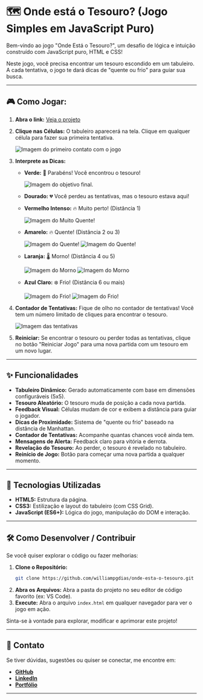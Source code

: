 # 🗺️ Onde está o Tesouro? (Jogo Simples em JavaScript Puro)

Bem-vindo ao jogo "Onde Está o Tesouro?", um desafio de lógica e intuição construído com JavaScript puro, HTML e CSS!

Neste jogo, você precisa encontrar um tesouro escondido em um tabuleiro. A cada tentativa, o jogo te dará dicas de "quente ou frio" para guiar sua busca.

---

## 🎮 Como Jogar:

1.  **Abra o link:** [Veja o projeto](https://williampgdias.github.io/onde-esta-o-tesouro/)
2.  **Clique nas Células:** O tabuleiro aparecerá na tela. Clique em qualquer célula para fazer sua primeira tentativa.

    ![Imagem do primeiro contato com o jogo](./screenshots/01.png)

3.  **Interprete as Dicas:**

    -   **Verde:** 🎉 Parabéns! Você encontrou o tesouro!

        ![Imagem do objetivo final.](./screenshots/success.png)

    -   **Dourado:** 💔 Você perdeu as tentativas, mas o tesouro estava aqui!
    -   **Vermelho Intenso:** 🔥 Muito perto! (Distância 1)

        ![Imagem do Muito Quente!](./screenshots/01.01.png)

    -   **Amarelo:** 🔥 Quente! (Distância 2 ou 3)

        ![Imagem do Quente!](./screenshots/02.png)
        ![Imagem do Quente!](./screenshots/03.png)

    -   **Laranja:** 🌡️ Morno! (Distância 4 ou 5)

        ![Imagem do Morno](./screenshots/05.png)
        ![Imagem do Morno](./screenshots/04.png)

    -   **Azul Claro:** ❄️ Frio! (Distância 6 ou mais)

        ![Imagem do Frio!](./screenshots/06.png)
        ![Imagem do Frio!](./screenshots/07.png)

4.  **Contador de Tentativas:** Fique de olho no contador de tentativas! Você tem um número limitado de cliques para encontrar o tesouro.

    ![Imagem das tentativas](./screenshots/tentativas.png)

5.  **Reiniciar:** Se encontrar o tesouro ou perder todas as tentativas, clique no botão "Reiniciar Jogo" para uma nova partida com um tesouro em um novo lugar.

---

## ✨ Funcionalidades

-   **Tabuleiro Dinâmico:** Gerado automaticamente com base em dimensões configuráveis (5x5).
-   **Tesouro Aleatório:** O tesouro muda de posição a cada nova partida.
-   **Feedback Visual:** Células mudam de cor e exibem a distância para guiar o jogador.
-   **Dicas de Proximidade:** Sistema de "quente ou frio" baseado na distância de Manhattan.
-   **Contador de Tentativas:** Acompanhe quantas chances você ainda tem.
-   **Mensagens de Alerta:** Feedback claro para vitória e derrota.
-   **Revelação do Tesouro:** Ao perder, o tesouro é revelado no tabuleiro.
-   **Reinício de Jogo:** Botão para começar uma nova partida a qualquer momento.

---

## 🚀 Tecnologias Utilizadas

-   **HTML5:** Estrutura da página.
-   **CSS3:** Estilização e layout do tabuleiro (com CSS Grid).
-   **JavaScript (ES6+):** Lógica do jogo, manipulação do DOM e interação.

---

## 🛠️ Como Desenvolver / Contribuir

Se você quiser explorar o código ou fazer melhorias:

1.  **Clone o Repositório:**
    ```bash
    git clone https://github.com/williampgdias/onde-esta-o-tesouro.git
    ```
2.  **Abra os Arquivos:** Abra a pasta do projeto no seu editor de código favorito (ex: VS Code).
3.  **Execute:** Abra o arquivo `index.html` em qualquer navegador para ver o jogo em ação.

Sinta-se à vontade para explorar, modificar e aprimorar este projeto!

---

## 📧 Contato

Se tiver dúvidas, sugestões ou quiser se conectar, me encontre em:

-   **[GitHub](https://github.com/williampgdias)**
-   **[LinkedIn](https://www.linkedin.com/in/williampgdias/)**
-   **[Portfólio](https://william.tech)**

---
